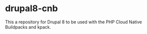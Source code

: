 # drupal8-cnb

This a repository for Drupal 8 to be used with the PHP Cloud Native Buildpacks and kpack.
